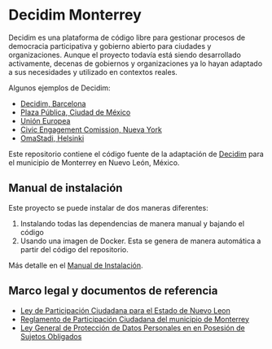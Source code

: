 # Decidim Monterrey

Decidim es una plataforma de código libre para gestionar procesos de democracia participativa y gobierno abierto para ciudades y organizaciones. Aunque el proyecto todavía está siendo desarrollado activamente, decenas de gobiernos y organizaciones ya lo hayan adaptado a sus necesidades y utilizado en contextos reales.

Algunos ejemplos de Decidim:
- [Decidim, Barcelona](https://www.decidim.barcelona/)
- [Plaza Pública, Ciudad de México](https://plazapublica.cdmx.gob.mx/)
- [Unión Europea](https://futureu.europa.eu/)
- [Civic Engagement Comission, Nueva York](https://www.participate.nyc.gov/)
- [OmaStadi, Helsinki](https://omastadi.hel.fi/)

Este repositorio contiene el código fuente de la adaptación de [Decidim](https://decidim.org) para el municipio de Monterrey en Nuevo León, México.
## Manual de instalación

Este proyecto se puede instalar de dos maneras diferentes:
1. Instalando todas las dependencias de manera manual y bajando el código
2. Usando una imagen de Docker. Esta se genera de manera automática a partir del código del repositorio.

Más detalle en el [Manual de Instalación](docs/manual_instalacion.md).
## Marco legal y documentos de referencia

- [Ley de Participación Ciudadana para el Estado de Nuevo Leon](docs/ley_participacion_ciudadana_estado_nuevo_leon.pdf)
- [Reglamento de Participación Ciudadana del municipio de Monterrey](docs/reglamento_participación_ciudadana_monterrey.pdf)
- [Ley General de Protección de Datos Personales en en Posesión de Sujetos Obligados](https://www.dof.gob.mx/nota_detalle.php?codigo=5469949&fecha=26/01/2017)
